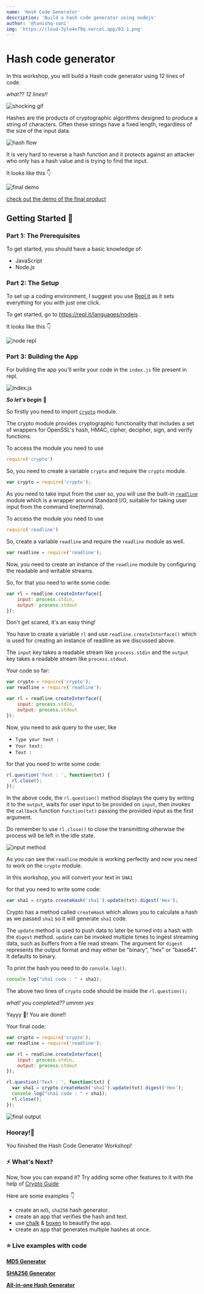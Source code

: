 ```yaml
---
name: 'Hash Code Generator'
description: 'Build a hash code generator using nodejs'
author: '@tanishq-soni'
img: 'https://cloud-3ylo4n79q.vercel.app/03.1.png'
---
```


# Hash code generator 
In this workshop, you will build a Hash code generator using 12 lines of code.

*what?? 12 lines!!*

![shocking gif](https://cloud-2dqj5d4ln.vercel.app/0giphy.gif)

Hashes are the products of cryptographic algorithms designed to produce a string of characters. Often these strings have a fixed length, regardless of the size of the input data. 

![hash flow](https://cloud-r17l9ihjv.vercel.app/0hash-flow.png)

It is very hard to reverse a hash function and it protects against an attacker who only has a hash value and is trying to find the input.

It looks like this 👇

![final demo](https://cloud-apjvaajlp.vercel.app/0hasher.gif)

[check out the demo of the final product](https://repl.it/@tanishqsoni/hash-generator)

## Getting Started 🚀

### Part 1: The Prerequisites
To get started, you should have a basic knowledge of:

- JavaScript
- Node.js

### Part 2: The Setup
To set up a coding environment, I suggest you use [Repl.it](https://repl.it) as it sets everything for you with just one click.

To get started, go to https://repl.it/languages/nodejs .

It looks like this 👇

![node repl](https://cloud-55hkgt3b2.vercel.app/01.png)

### Part 3: Building the App

For building the app you'll write your code in the `index.js` file present in repl.

![index.js](https://cloud-55hkgt3b2.vercel.app/12.png)

***So let's begin*** 💨

So firstly you need to import [`crypto`](https://nodejs.org/api/crypto.html#crypto_crypto) module.

The crypto module provides cryptographic functionality that includes a set of wrappers for OpenSSL's hash, HMAC, cipher, decipher, sign, and verify functions.

To access the module you need to use
```javascript
require('crypto')
```
So, you need to create a variable `crypto` and require the `crypto` module.

```javascript
var crypto = require('crypto');
```

As you need to take input from the user so, you will use the built-in [`readline`](https://nodejs.org/en/knowledge/command-line/how-to-prompt-for-command-line-input/) module which is a wrapper around Standard I/O, suitable for taking user input from the command line(terminal).

To access the module you need to use
```javascript
require('readline')
```
So, create a variable `readline` and require the `readline` module as well.

```javascript
var readline = require('readline');
```

Now, you need to create an instance of the `readline` module by configuring the readable and writable streams.

So, for that you need to write some code:

```javascript
var rl = readline.createInterface({
    input: process.stdin,
    output: process.stdout
});
```
Don't get scared, it's an easy thing!

You have to create a variable `rl` and use `readline.createInterface()` which is used for creating an instance of readline as we discussed above.

The `input` key takes a readable stream like `process.stdin` and the `output` key takes a readable stream like `process.stdout`.

Your code so far:
```javascript
var crypto = require('crypto');
var readline = require('readline');

var rl = readline.createInterface({
    input: process.stdin,
    output: process.stdout
});
```

Now, you need to ask query to the user, like 
- `Type your text :`
- `Your text:` 
- `Text :`

for that you need to write some code:

```javascript
rl.question('Text : ', function(txt) {
  rl.close();
});
```

In the above code, the `rl.question()` method displays the query by writing it to the `output`, waits for user input to be provided on `input`, then invokes the `callback` function `function(txt)` passing the provided input as the first argument.

Do remember to use `rl.close()` to close the transmitting otherwise the process will be left in the idle state.

![input method](https://cloud-5qyk5c2kd.vercel.app/0nohapns.gif)

As you can see the `readline` module is working perfectly and now you need to work on the `crypto` module.

In this workshop, you will convert your text in `SHA1`

for that you need to write some code:

```javascript
var sha1 = crypto.createHash('sha1').update(txt).digest('Hex');
```  

Crypto has a method called `createHash` which allows you to calculate a hash as we passed `sha1` so it will generate `sha1` code.

The `update` method is used to push data to later be turned into a hash with the `digest` method. `update` can be invoked multiple times to ingest streaming data, such as buffers from a file read stream. The argument for `digest` represents the output format and may either be "binary", "hex" or "base64". It defaults to binary.

To print the hash you need to do `console.log()`.

```javascript
console.log("sha1 code : " + sha1);
```

The above two lines of `crypto` code should be inside the `rl.question();`

*what! you completed?? ummm yes*

Yayyy 🎊! You are done!!

Your final code:

```javascript
var crypto = require('crypto');
var readline = require('readline');

var rl = readline.createInterface({
    input: process.stdin,
    output: process.stdout
});

rl.question('Text : ', function(txt) {
  var sha1 = crypto.createHash('sha1').update(txt).digest('Hex');
  console.log("sha1 code : " + sha1);  
  rl.close();
});
```

![final output](https://cloud-qvpv0fdpw.vercel.app/0finalgif.gif)

### Hooray!🎉
You finished the Hash Code Generator Workshop!

### ⚡ What's Next?
Now, how you can expand it? Try adding some other features to it with the help of [Crypto Guide](https://nodejs.org/api/crypto.html)

Here are some examples 👇

- create an `md5`, `sha256` hash generator.
- create an app that verifies the hash and text.
- use [chalk](https://www.npmjs.com/package/chalk) & [boxen](https://www.npmjs.com/package/boxen) to beautify the app.
- create an app that generates multiple hashes at once.

### ⭐ Live examples with code

[**MD5 Generator**](https://repl.it/@tanishqsoni/md5-hash)

[**SHA256 Generator**](https://repl.it/@tanishqsoni/sha256-hash)

[**All-in-one Hash Generator**](https://repl.it/@tanishqsoni/all-in-one-hash)
